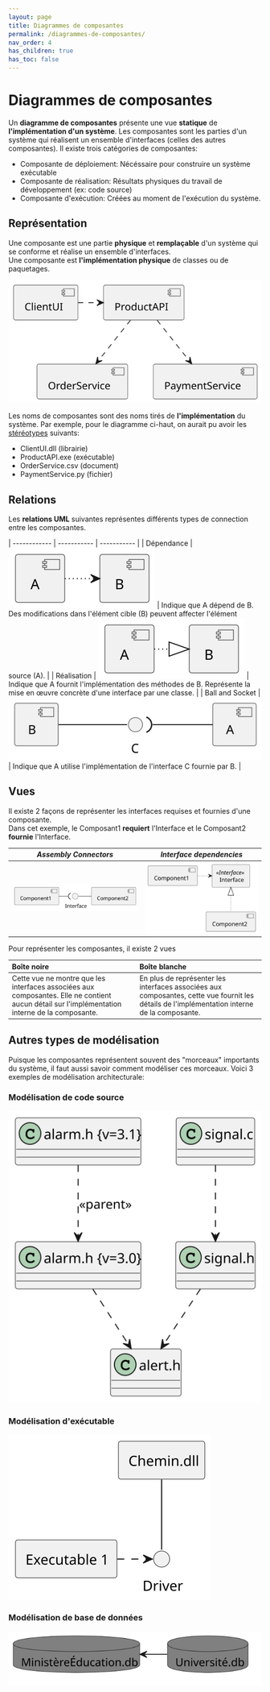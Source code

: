 ```yaml
---
layout: page
title: Diagrammes de composantes
permalink: /diagrammes-de-composantes/
nav_order: 4
has_children: true
has_toc: false
---
```



# Diagrammes de composantes
Un **diagramme de composantes** présente une vue **statique** de **l'implémentation d'un système**. Les composantes sont les parties d'un système qui réalisent un ensemble d'interfaces (celles des autres composantes). Il existe trois catégories de composantes:
- Composante de déploiement: Nécéssaire pour construire un système exécutable
- Composante de réalisation: Résultats physiques du travail de développement (ex: code source)
- Composante d'exécution: Créées au moment de l'exécution du système.

## Représentation  
Une composante est une partie **physique** et **remplaçable** d'un système qui se conforme et réalise un ensemble d'interfaces.  
Une composante est **l'implémentation physique** de classes ou de paquetages.

![](/out/plant_uml/représentationComponentDiagram/représentationComponentDiagram.svg)

Les noms de composantes sont des noms tirés de **l'implémentation** du système. Par exemple, pour le diagramme ci-haut, on aurait pu avoir les [stéréotypes](https://fr.wikipedia.org/wiki/St%C3%A9r%C3%A9otype_(UML)) suivants: 
- ClientUI.dll (librairie)
- ProductAPI.exe (exécutable)
- OrderService.csv (document)
- PaymentService.py (fichier)  

## Relations

Les **relations UML** suivantes représentes différents types de connection entre les composantes.  

| ------------ | ----------- | ----------- |
| Dépendance     | ![](/out/plant_uml/dependencyRelationshipComponent/dependencyRelationshipComponent.svg)         | Indique que A dépend de B. Des modifications dans l'élément cible (B) peuvent affecter l'élément source (A). |
| Réalisation | ![](/out/plant_uml/realizationRelationshipComponent/realizationRelationshipComponent.svg) | Indique que A fournit l'implémentation des méthodes de B. Représente la mise en œuvre concrète d'une interface par une classe.  |
| Ball and Socket | ![](/out/plant_uml/BallAndSocketRelationComponent/BallAndSocketRelationComponent.svg) | Indique que A utilise l'implémentation de l'interface C fournie par B.  |

## Vues

Il existe 2 façons de représenter les interfaces requises et fournies d'une composante.  
Dans cet exemple, le Composant1 **requiert** l'Interface et le Composant2 **fournie** l'Interface.

| *Assembly Connectors* | *Interface dependencies* |
|        :---:           |         :----:           |
| ![](/out/plant_uml/assemblyConnectorsExample/assemblyConnectorsExample.svg) | ![](/out/plant_uml/interfaceDependenciesExample/interfaceDependenciesExample.svg) |

Pour représenter les composantes, il existe 2 vues

| Boîte noire | Boîte blanche |
|        :---           |         :----           |
| Cette vue ne montre que les interfaces associées aux composantes. Elle ne contient aucun détail sur l'implémentation interne de la composante. | En plus de représenter les interfaces associées aux composantes, cette vue fournit les détails de l'implémentation interne de la composante. |

## Autres types de modélisation

Puisque les composantes représentent souvent des "morceaux" importants du système, il faut aussi savoir comment modéliser ces morceaux. Voici 3 exemples de modélisation architecturale:

### Modélisation de code source

![](/out/plant_uml/codeSourceModel/codeSourceModel.svg)

### Modélisation d'exécutable

![](/out/plant_uml/executableDiagram/executableDiagram.svg)

### Modélisation de base de données

![](/out/plant_uml/databaseRepresentation/databaseRepresentation.svg)